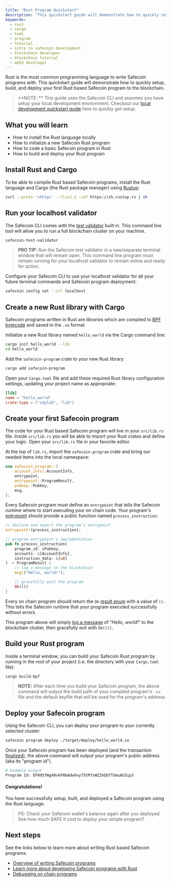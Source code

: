 ```yaml
---
title: "Rust Program Quickstart"
description: "This quickstart guide will demonstrate how to quickly setup, build, and deploy your first Rust based Safecoin program to the blockchain."
keywords:
  - rust
  - cargo
  - toml
  - program
  - tutorial
  - intro to safecoin development
  - blockchain developer
  - blockchain tutorial
  - web3 developer
---
```


Rust is the most common programming language to write Safecoin programs with. This quickstart guide will demonstrate how to quickly setup, build, and deploy your first Rust based Safecoin program to the blockchain.

> **NOTE: **
> This guide uses the Safecoin CLI and assumes you have setup your local development environment. Checkout our [local development quickstart guide](./local.md) here to quickly get setup.

## What you will learn

- How to install the Rust language locally
- How to initialize a new Safecoin Rust program
- How to code a basic Safecoin program in Rust
- How to build and deploy your Rust program

## Install Rust and Cargo

To be able to compile Rust based Safecoin programs, install the Rust language and Cargo (the Rust package manager) using [Rustup](https://rustup.rs/):

```bash
curl --proto '=https' --tlsv1.2 -sSf https://sh.rustup.rs | sh
```

## Run your localhost validator

The Safecoin CLI comes with the [test validator](../developing/test-validator.md) built in. This command line tool will allow you to run a full blockchain cluster on your machine.

```bash
safecoin-test-validator
```

> **PRO TIP:**
> Run the Safecoin test validator in a new/separate terminal window that will remain open. This command line program must remain running for your localhost validator to remain online and ready for action.

Configure your Safecoin CLI to use your localhost validator for all your future terminal commands and Safecoin program deployment:

```bash
safecoin config set --url localhost
```

## Create a new Rust library with Cargo

Safecoin programs written in Rust are _libraries_ which are compiled to [BPF bytecode](../developing/on-chain-programs/faq.md#berkeley-packet-filter-bpf) and saved in the `.so` format.

Initialize a new Rust library named `hello_world` via the Cargo command line:

```bash
cargo init hello_world --lib
cd hello_world
```

Add the `safecoin-program` crate to your new Rust library:

```bash
cargo add safecoin-program
```

Open your `Cargo.toml` file and add these required Rust library configuration settings, updating your project name as appropriate:

```toml
[lib]
name = "hello_world"
crate-type = ["cdylib", "lib"]
```

## Create your first Safecoin program

The code for your Rust based Safecoin program will live in your `src/lib.rs` file. Inside `src/lib.rs` you will be able to import your Rust crates and define your logic. Open your `src/lib.rs` file in your favorite editor.

At the top of `lib.rs`, import the `safecoin-program` crate and bring our needed items into the local namespace:

```rust
use safecoin_program::{
    account_info::AccountInfo,
    entrypoint,
    entrypoint::ProgramResult,
    pubkey::Pubkey,
    msg,
};
```

Every Safecoin program must define an `entrypoint` that tells the Safecoin runtime where to start executing your on chain code. Your program's [entrypoint](../developing/on-chain-programs/developing-rust#program-entrypoint) should provide a public function named `process_instruction`:

```rust
// declare and export the program's entrypoint
entrypoint!(process_instruction);

// program entrypoint's implementation
pub fn process_instruction(
    program_id: &Pubkey,
    accounts: &[AccountInfo],
    instruction_data: &[u8]
) -> ProgramResult {
    // log a message to the blockchain
    msg!("Hello, world!");

    // gracefully exit the program
    Ok(())
}
```

Every on chain program should return the `Ok` [result enum](https://doc.rust-lang.org/std/result/) with a value of `()`. This tells the Safecoin runtime that your program executed successfully without errors.

This program above will simply [log a message](../developing/on-chain-programs/debugging#logging) of "_Hello, world!_" to the blockchain cluster, then gracefully exit with `Ok(())`.

## Build your Rust program

Inside a terminal window, you can build your Safecoin Rust program by running in the root of your project (i.e. the directory with your `Cargo.toml` file):

```bash
cargo build-bpf
```

> **NOTE:**
> After each time you build your Safecoin program, the above command will output the build path of your compiled program's `.so` file and the default keyfile that will be used for the program's address.

## Deploy your Safecoin program

Using the Safecoin CLI, you can deploy your program to your currently selected cluster:

```bash
safecoin program deploy ./target/deploy/hello_world.so
```

Once your Safecoin program has been deployed (and the transaction [finalized](../cluster/commitments.md)), the above command will output your program's public address (aka its "program id").

```bash
# example output
Program Id: EFH95fWg49vkFNbAdw9vy75tM7sWZ2hQbTTUmuACGip3
```

#### Congratulations!

You have successfully setup, built, and deployed a Safecoin program using the Rust language.

> PS: Check your Safecoin wallet's balance again after you deployed. See how much SAFE it cost to deploy your simple program?

## Next steps

See the links below to learn more about writing Rust based Safecoin programs:

- [Overview of writing Safecoin programs](../developing/on-chain-programs/overview)
- [Learn more about developing Safecoin programs with Rust](../developing/on-chain-programs/developing-Rust)
- [Debugging on chain programs](../developing/on-chain-programs/debugging)
